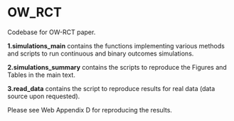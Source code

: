 # OW_RCT
 Codebase for OW-RCT paper.
 
**1.simulations_main** contains the functions implementing various methods and scripts to run continuous and binary outcomes simulations.

**2.simulations_summary** contains the scripts to reproduce the Figures and Tables in the main text.

**3.read_data** contains the script to reproduce results for real data (data source upon requested).
 
 Please see Web Appendix D for reproducing the results.
